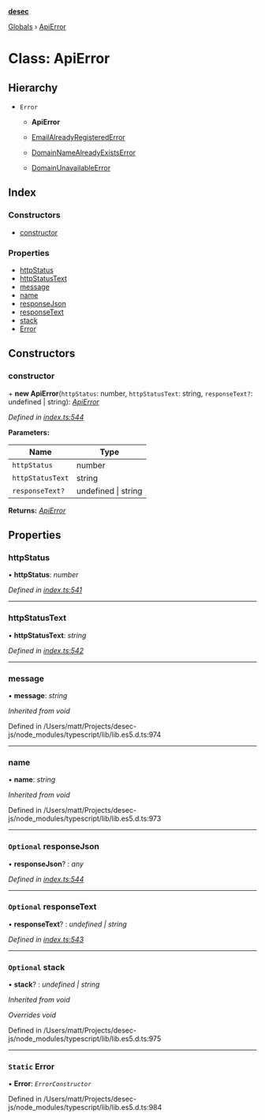 **[desec](../README.md)**

[Globals](../README.md) › [ApiError](apierror.md)

# Class: ApiError

## Hierarchy

* `Error`

  * **ApiError**

  * [EmailAlreadyRegisteredError](emailalreadyregisterederror.md)

  * [DomainNameAlreadyExistsError](domainnamealreadyexistserror.md)

  * [DomainUnavailableError](domainunavailableerror.md)

## Index

### Constructors

* [constructor](apierror.md#constructor)

### Properties

* [httpStatus](apierror.md#httpstatus)
* [httpStatusText](apierror.md#httpstatustext)
* [message](apierror.md#message)
* [name](apierror.md#name)
* [responseJson](apierror.md#optional-responsejson)
* [responseText](apierror.md#optional-responsetext)
* [stack](apierror.md#optional-stack)
* [Error](apierror.md#static-error)

## Constructors

###  constructor

\+ **new ApiError**(`httpStatus`: number, `httpStatusText`: string, `responseText?`: undefined | string): *[ApiError](apierror.md)*

*Defined in [index.ts:544](https://github.com/zone117x/desec-js/blob/master/src/index.ts#L544)*

**Parameters:**

Name | Type |
------ | ------ |
`httpStatus` | number |
`httpStatusText` | string |
`responseText?` | undefined \| string |

**Returns:** *[ApiError](apierror.md)*

## Properties

###  httpStatus

• **httpStatus**: *number*

*Defined in [index.ts:541](https://github.com/zone117x/desec-js/blob/master/src/index.ts#L541)*

___

###  httpStatusText

• **httpStatusText**: *string*

*Defined in [index.ts:542](https://github.com/zone117x/desec-js/blob/master/src/index.ts#L542)*

___

###  message

• **message**: *string*

*Inherited from void*

Defined in /Users/matt/Projects/desec-js/node_modules/typescript/lib/lib.es5.d.ts:974

___

###  name

• **name**: *string*

*Inherited from void*

Defined in /Users/matt/Projects/desec-js/node_modules/typescript/lib/lib.es5.d.ts:973

___

### `Optional` responseJson

• **responseJson**? : *any*

*Defined in [index.ts:544](https://github.com/zone117x/desec-js/blob/master/src/index.ts#L544)*

___

### `Optional` responseText

• **responseText**? : *undefined | string*

*Defined in [index.ts:543](https://github.com/zone117x/desec-js/blob/master/src/index.ts#L543)*

___

### `Optional` stack

• **stack**? : *undefined | string*

*Inherited from void*

*Overrides void*

Defined in /Users/matt/Projects/desec-js/node_modules/typescript/lib/lib.es5.d.ts:975

___

### `Static` Error

▪ **Error**: *`ErrorConstructor`*

Defined in /Users/matt/Projects/desec-js/node_modules/typescript/lib/lib.es5.d.ts:984